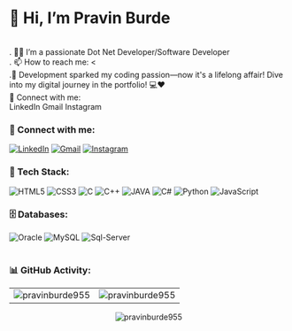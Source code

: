  <h1>👋 Hi, I’m Pravin Burde</h1><br>
. 👨‍💻 I’m a passionate Dot Net Developer/Software Developer<br>
. 📫 How to reach me:  <a href="mailto:pravinburdework@gmail.com"></a><<br>
.🚀 Development sparked my coding passion—now it's a lifelong affair! Dive into my digital journey in the portfolio! 💻❤️ <br>
📲 Connect with me: <br>
LinkedIn Gmail Instagram
<h3 align="left">📲 Connect with me:</h3>
<div align="left">
  <a href="http://linkedin.com/in/pravin-burde-3b85b02a3/"><img alt="LinkedIn" src="https://img.shields.io/badge/linkedin-%230077B5.svg?style=for-the-badge&logo=linkedin&logoColor=white"/></a>
  <a href="mailto:pravinburdework@gmail.com"><img alt="Gmail" src="https://img.shields.io/badge/Gmail-D14836?style=for-the-badge&logo=gmail&logoColor=white"/></a>
   <a href="https://www.instagram.com/pravinburde28"><img alt="Instagram" src="https://img.shields.io/badge/Instagram-E4405F?style=for-the-badge&logo=instagram&logoColor=white"/></a>

</div>

<h3 align="left">🚀 Tech Stack:</h3>
<div align="left">
<img alt="HTML5" src="https://img.shields.io/badge/html5-%23E34F26.svg?style=for-the-badge&logo=html5&logoColor=white"/>
<img alt="CSS3" src="https://img.shields.io/badge/css3-%231572B6.svg?style=for-the-badge&logo=css3&logoColor=white"/> 
 <img alt="C" src="https://img.shields.io/badge/C-00599C?style=for-the-badge&logo=c&logoColor=white"/> 
<img alt="C++" src="https://img.shields.io/badge/C%2B%2B-00599C?style=for-the-badge&logo=c%2B%2B&logoColor=white"/> 
 <img alt="JAVA" src="https://img.shields.io/badge/Java-ED8B00?style=for-the-badge&logo=openjdk&logoColor=white"/> 
 <img alt="C#" src="https://img.shields.io/badge/C%23-239120?style=for-the-badge&logo=c-sharp&logoColor=white"/> 
 <img alt="Python" src="https://img.shields.io/badge/Python-%231572B6.svg?style=for-the-badge&logo=Python&logoColor=ffdd54"/> 
<img alt="JavaScript" src="https://img.shields.io/badge/javascript-%23323330.svg?style=for-the-badge&logo=javascript&logoColor=%23F7DF1E"/> 
<!-- <img alt="jQuery" src="https://img.shields.io/badge/jquery-%230769AD.svg?style=for-the-badge&logo=jquery&logoColor=white"/>  -->

</div>

<!-- <h3 align="left">Languages :</h3>
<div align="left">
  <img alt="JavaScript" src="https://img.shields.io/badge/javascript-%23323330.svg?style=for-the-badge&logo=javascript&logoColor=%23F7DF1E"/> 
  <img alt="Java" src="https://img.shields.io/badge/java-%23ED8B00.svg?style=for-the-badge&logo=java&logoColor=white"/>
</div> -->

<h3 align="left">🗄️ Databases:</h3>
<div align="left">
  <img alt="Oracle" src ="https://img.shields.io/badge/oracle-%2307405e.svg?style=for-the-badge&logo=oracle&logoColor=white%22"/>
  <img alt="MySQL" src="https://img.shields.io/badge/mysql-%2300f.svg?style=for-the-badge&logo=mysql&logoColor=white"/>
  <img alt="Sql-Server" src ="https://img.shields.io/badge/Sql-Server-%2307405e.svg?style=for-the-badge&logo=sql-server&logoColor=white"/>
</div><br/>

<h3 align="left">📊 GitHub Activity:</h3>
<table>
  <tr>
    <td><img src="https://github-readme-stats.vercel.app/api?username=pravinburde955&show_icons=true&theme=dark&locale=en" alt="pravinburde955" /></td>
    <td><img src="https://github-readme-stats.vercel.app/api/top-langs?username=pravinburde955&show_icons=true&theme=dark&locale=en&layout=compact" alt="pravinburde955" /></td>
  </tr>
</table>

<div align="center">
<p><img align="center" src="https://github-readme-streak-stats.herokuapp.com/?user=pravinburde955&theme=dark" alt="pravinburde955" /></p>
  </div>
<!---
pravinburde955/pravinburde955 is a ✨ special ✨ repository because its `README.md` (this file) appears on your GitHub profile.
You can click the Preview link to take a look at your changes.
--->
